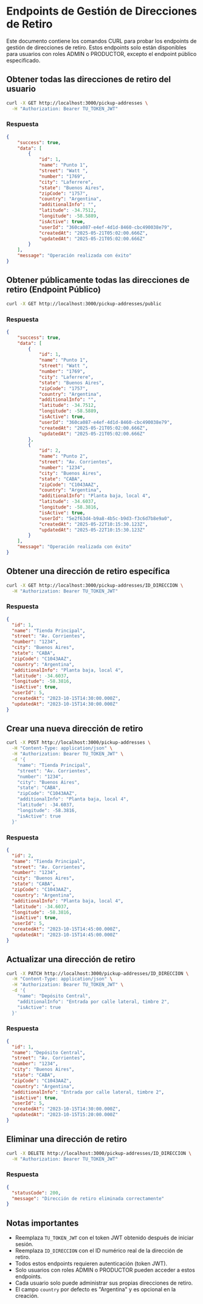 # Endpoints de Gestión de Direcciones de Retiro

Este documento contiene los comandos CURL para probar los endpoints de gestión de direcciones de retiro. Estos endpoints solo están disponibles para usuarios con roles ADMIN o PRODUCTOR, excepto el endpoint público especificado.

## Obtener todas las direcciones de retiro del usuario

```bash
curl -X GET http://localhost:3000/pickup-addresses \
  -H "Authorization: Bearer TU_TOKEN_JWT"
```

### Respuesta
```json
{
    "success": true,
    "data": [
        {
            "id": 1,
            "name": "Punto 1",
            "street": "Watt ",
            "number": "1769",
            "city": "Laferrere",
            "state": "Buenos Aires",
            "zipCode": "1757",
            "country": "Argentina",
            "additionalInfo": "",
            "latitude": -34.7512,
            "longitude": -58.5889,
            "isActive": true,
            "userId": "360ca087-e4ef-4d1d-8460-cbc490038e79",
            "createdAt": "2025-05-21T05:02:00.666Z",
            "updatedAt": "2025-05-21T05:02:00.666Z"
        }
    ],
    "message": "Operación realizada con éxito"
}
```

## Obtener públicamente todas las direcciones de retiro (Endpoint Público)

```bash
curl -X GET http://localhost:3000/pickup-addresses/public
```

### Respuesta
```json
{
    "success": true,
    "data": [
        {
            "id": 1,
            "name": "Punto 1",
            "street": "Watt ",
            "number": "1769",
            "city": "Laferrere",
            "state": "Buenos Aires",
            "zipCode": "1757",
            "country": "Argentina",
            "additionalInfo": "",
            "latitude": -34.7512,
            "longitude": -58.5889,
            "isActive": true,
            "userId": "360ca087-e4ef-4d1d-8460-cbc490038e79",
            "createdAt": "2025-05-21T05:02:00.666Z",
            "updatedAt": "2025-05-21T05:02:00.666Z"
        },
        {
            "id": 2,
            "name": "Punto 2",
            "street": "Av. Corrientes",
            "number": "1234",
            "city": "Buenos Aires",
            "state": "CABA",
            "zipCode": "C1043AAZ",
            "country": "Argentina",
            "additionalInfo": "Planta baja, local 4",
            "latitude": -34.6037,
            "longitude": -58.3816,
            "isActive": true,
            "userId": "5e2f63d4-b9a8-4b5c-b9d3-f3c6d7b8e9a0",
            "createdAt": "2025-05-22T10:15:30.123Z",
            "updatedAt": "2025-05-22T10:15:30.123Z"
        }
    ],
    "message": "Operación realizada con éxito"
}
```

## Obtener una dirección de retiro específica

```bash
curl -X GET http://localhost:3000/pickup-addresses/ID_DIRECCION \
  -H "Authorization: Bearer TU_TOKEN_JWT"
```

### Respuesta
```json
{
  "id": 1,
  "name": "Tienda Principal",
  "street": "Av. Corrientes",
  "number": "1234",
  "city": "Buenos Aires",
  "state": "CABA",
  "zipCode": "C1043AAZ",
  "country": "Argentina",
  "additionalInfo": "Planta baja, local 4",
  "latitude": -34.6037,
  "longitude": -58.3816,
  "isActive": true,
  "userId": 5,
  "createdAt": "2023-10-15T14:30:00.000Z",
  "updatedAt": "2023-10-15T14:30:00.000Z"
}
```

## Crear una nueva dirección de retiro

```bash
curl -X POST http://localhost:3000/pickup-addresses \
  -H "Content-Type: application/json" \
  -H "Authorization: Bearer TU_TOKEN_JWT" \
  -d '{
    "name": "Tienda Principal",
    "street": "Av. Corrientes",
    "number": "1234",
    "city": "Buenos Aires",
    "state": "CABA",
    "zipCode": "C1043AAZ",
    "additionalInfo": "Planta baja, local 4",
    "latitude": -34.6037,
    "longitude": -58.3816,
    "isActive": true
  }'
```

### Respuesta
```json
{
  "id": 2,
  "name": "Tienda Principal",
  "street": "Av. Corrientes",
  "number": "1234",
  "city": "Buenos Aires",
  "state": "CABA",
  "zipCode": "C1043AAZ",
  "country": "Argentina",
  "additionalInfo": "Planta baja, local 4",
  "latitude": -34.6037,
  "longitude": -58.3816,
  "isActive": true,
  "userId": 5,
  "createdAt": "2023-10-15T14:45:00.000Z",
  "updatedAt": "2023-10-15T14:45:00.000Z"
}
```

## Actualizar una dirección de retiro

```bash
curl -X PATCH http://localhost:3000/pickup-addresses/ID_DIRECCION \
  -H "Content-Type: application/json" \
  -H "Authorization: Bearer TU_TOKEN_JWT" \
  -d '{
    "name": "Depósito Central",
    "additionalInfo": "Entrada por calle lateral, timbre 2",
    "isActive": true
  }'
```

### Respuesta
```json
{
  "id": 1,
  "name": "Depósito Central",
  "street": "Av. Corrientes",
  "number": "1234",
  "city": "Buenos Aires",
  "state": "CABA",
  "zipCode": "C1043AAZ",
  "country": "Argentina",
  "additionalInfo": "Entrada por calle lateral, timbre 2",
  "isActive": true,
  "userId": 5,
  "createdAt": "2023-10-15T14:30:00.000Z",
  "updatedAt": "2023-10-15T15:20:00.000Z"
}
```

## Eliminar una dirección de retiro

```bash
curl -X DELETE http://localhost:3000/pickup-addresses/ID_DIRECCION \
  -H "Authorization: Bearer TU_TOKEN_JWT"
```

### Respuesta
```json 
{
  "statusCode": 200,
  "message": "Dirección de retiro eliminada correctamente"
}
```

## Notas importantes

- Reemplaza `TU_TOKEN_JWT` con el token JWT obtenido después de iniciar sesión.
- Reemplaza `ID_DIRECCION` con el ID numérico real de la dirección de retiro.
- Todos estos endpoints requieren autenticación (token JWT).
- Solo usuarios con roles ADMIN o PRODUCTOR pueden acceder a estos endpoints.
- Cada usuario solo puede administrar sus propias direcciones de retiro.
- El campo `country` por defecto es "Argentina" y es opcional en la creación. 
